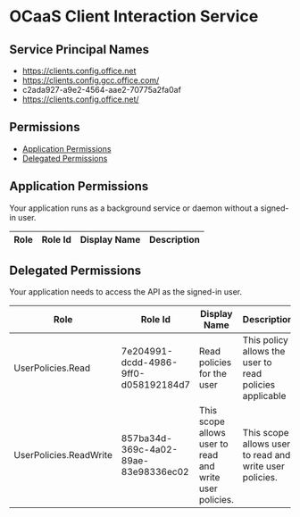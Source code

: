 # OCaaS Client Interaction Service
## Service Principal Names
- https://clients.config.office.net
- https://clients.config.gcc.office.com/
- c2ada927-a9e2-4564-aae2-70775a2fa0af
- https://clients.config.office.net/

 ## Permissions
- [Application Permissions](#application-permissions)
- [Delegated Permissions](#delegated-permissions)

## Application Permissions
Your application runs as a background service or daemon without a signed-in user.

| Role | Role Id | Display Name | Description |
|---|---|---|---|

## Delegated Permissions
Your application needs to access the API as the signed-in user. 

| Role | Role Id | Display Name | Description |
|---|---|---|---|
| UserPolicies.Read | 7e204991-dcdd-4986-9ff0-d058192184d7 | Read policies for the user | This policy allows the user to read policies applicable |
| UserPolicies.ReadWrite | 857ba34d-369c-4a02-89ae-83e98336ec02 | This scope allows user to read and write user policies. | This scope allows user to read and write user policies. |

